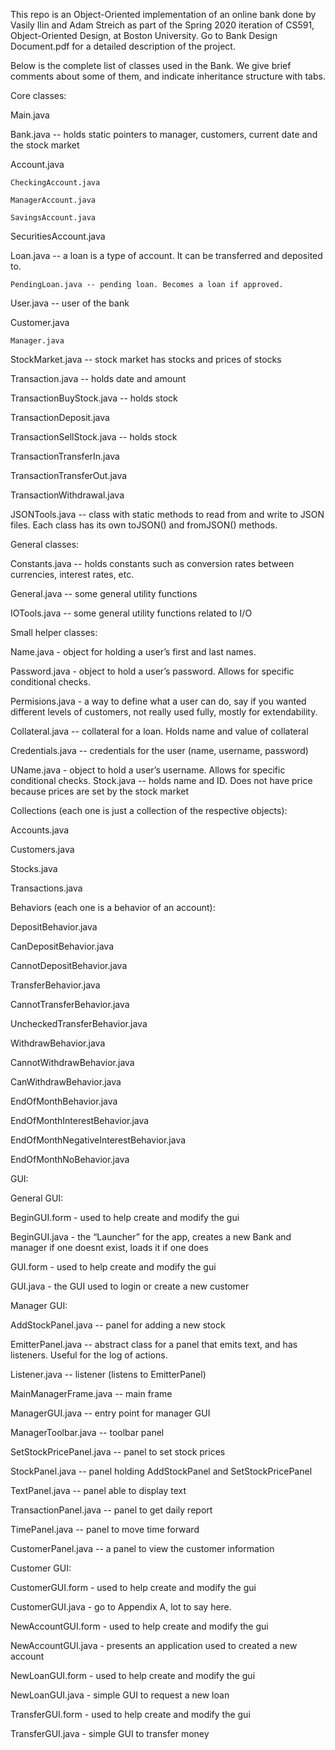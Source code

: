 This repo is an Object-Oriented implementation of an online bank done by Vasily Ilin and Adam Streich as part of the Spring 2020 iteration of CS591, Object-Oriented Design, at Boston University. Go to Bank Design Document.pdf for a detailed description of the project.

Below is the complete list of classes used in the Bank. We give brief comments about some of them, and indicate inheritance structure with tabs.

Core classes:

Main.java

Bank.java -- holds static pointers to manager, customers, current date and the stock market

Account.java

	CheckingAccount.java
	
	ManagerAccount.java
	
	SavingsAccount.java

SecuritiesAccount.java

Loan.java -- a loan is a type of account. It can be transferred and deposited to.

	PendingLoan.java -- pending loan. Becomes a loan if approved.

User.java -- user of the bank

Customer.java

	Manager.java

StockMarket.java -- stock market has stocks and prices of stocks

Transaction.java -- holds date and amount

TransactionBuyStock.java -- holds stock

TransactionDeposit.java

TransactionSellStock.java -- holds stock

TransactionTransferIn.java

TransactionTransferOut.java

TransactionWithdrawal.java

JSONTools.java -- class with static methods to read from and write to JSON files. Each class has its own toJSON() and fromJSON() methods.

General classes:

Constants.java -- holds constants such as conversion rates between currencies, interest rates, etc.

General.java -- some general utility functions

IOTools.java -- some general utility functions related to I/O

Small helper classes:

Name.java - object for holding a user’s first and last names.

Password.java - object to hold a user’s password. Allows for specific conditional checks.

Permisions.java - a way to define what a user can do, say if you wanted different levels of customers, not really used fully, mostly for extendability.

Collateral.java -- collateral for a loan. Holds name and value of collateral

Credentials.java -- credentials for the user (name, username, password)

UName.java - object to hold a user’s username. Allows for specific conditional checks.
Stock.java -- holds name and ID. Does not have price because prices are set by the stock market

Collections (each one is just a collection of the respective objects):

Accounts.java

Customers.java

Stocks.java

Transactions.java

Behaviors (each one is a behavior of an account):

DepositBehavior.java

CanDepositBehavior.java

CannotDepositBehavior.java

TransferBehavior.java

CannotTransferBehavior.java

UncheckedTransferBehavior.java

WithdrawBehavior.java

CannotWithdrawBehavior.java

CanWithdrawBehavior.java

EndOfMonthBehavior.java

EndOfMonthInterestBehavior.java

EndOfMonthNegativeInterestBehavior.java

EndOfMonthNoBehavior.java

GUI:

General GUI:

BeginGUI.form - used to help create and modify the gui

BeginGUI.java - the “Launcher” for the app, creates a new Bank and manager if one doesnt exist, loads it if one does

GUI.form - used to help create and modify the gui

GUI.java - the GUI used to login or create a new customer

Manager GUI:

AddStockPanel.java -- panel for adding a new stock

EmitterPanel.java -- abstract class for a panel that emits text, and has listeners. Useful for the log of actions.

Listener.java -- listener (listens to EmitterPanel)

MainManagerFrame.java -- main frame

ManagerGUI.java -- entry point for manager GUI

ManagerToolbar.java -- toolbar panel

SetStockPricePanel.java -- panel to set stock prices

StockPanel.java -- panel holding AddStockPanel and SetStockPricePanel

TextPanel.java -- panel able to display text

TransactionPanel.java -- panel to get daily report

TimePanel.java -- panel to move time forward

CustomerPanel.java -- a panel to view the customer information

Customer GUI:

CustomerGUI.form - used to help create and modify the gui

CustomerGUI.java - go to Appendix A, lot to say here.

NewAccountGUI.form - used to help create and modify the gui

NewAccountGUI.java - presents an application used to created a new account

NewLoanGUI.form - used to help create and modify the gui

NewLoanGUI.java - simple GUI to request a new loan

TransferGUI.form - used to help create and modify the gui

TransferGUI.java - simple GUI to transfer money
